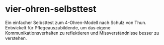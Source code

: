 # vier-ohren-selbsttest
Ein einfacher Selbsttest zum 4-Ohren-Modell nach Schulz von Thun. Entwickelt für Pflegeauszubildende, um das eigene Kommunikationsverhalten zu reflektieren und Missverständnisse besser zu verstehen.
